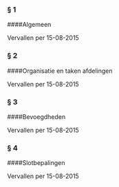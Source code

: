 <meta http-equiv='Content-Type' content='text/html; charset=utf-8' />

### §  1  

####Algemeen

Vervallen per 15-08-2015 

### §  2  

####Organisatie en taken afdelingen

Vervallen per 15-08-2015 

### §  3  

####Bevoegdheden

Vervallen per 15-08-2015 

### §  4  

####Slotbepalingen

Vervallen per 15-08-2015 

